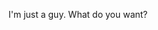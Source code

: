 I'm just a guy. What do you want?

<!---
Wonkers0/Wonkers0 is a ✨ special ✨ repository because its `README.md` (this file) appears on your GitHub profile.
You can click the Preview link to take a look at your changes.
--->
